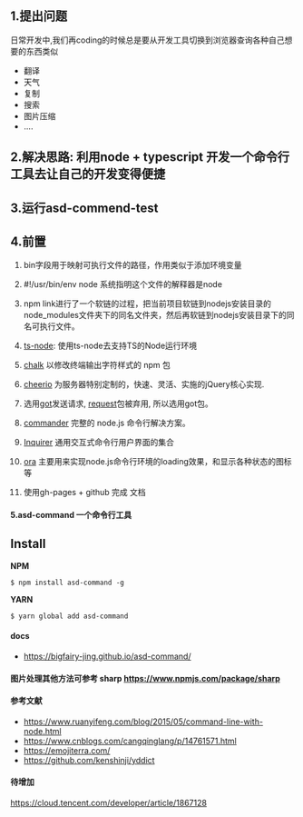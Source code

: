## 1.提出问题

日常开发中,我们再coding的时候总是要从开发工具切换到浏览器查询各种自己想要的东西类似
* 翻译
* 天气
* 复制
* 搜索
* 图片压缩
* ....

## 2.解决思路: 利用node + typescript 开发一个命令行工具去让自己的开发变得便捷

## 3.运行asd-commend-test

## 4.前置

1. bin字段用于映射可执行文件的路径，作用类似于添加环境变量

2. #!/usr/bin/env node 系统指明这个文件的解释器是node

3. npm link进行了一个软链的过程，把当前项目软链到nodejs安装目录的node_modules文件夹下的同名文件夹，然后再软链到nodejs安装目录下的同名可执行文件。

4. [ts-node](https://www.npmjs.com/package/ts-node): 使用ts-node去支持TS的Node运行环境

5. [chalk](https://www.npmjs.com/package/chalk)  以修改终端输出字符样式的 npm 包

6. [cheerio](https://cheerio.js.org/) 为服务器特别定制的，快速、灵活、实施的jQuery核心实现.

7. 选用[got](https://www.npmjs.com/package/got)发送请求, [request](https://www.npmjs.com/package/request)包被弃用, 所以选用got包。

8. [commander](https://github.com/tj/commander.js/blob/HEAD/Readme_zh-CN.md) 完整的 node.js 命令行解决方案。

9. [Inquirer](https://github.com/SBoudrias/Inquirer.js#readme) 通用交互式命令行用户界面的集合

10. [ora](https://www.npmjs.com/package/ora) 主要用来实现node.js命令行环境的loading效果，和显示各种状态的图标等

11. 使用gh-pages + github 完成 文档

#### 5.asd-command 一个命令行工具

## Install

__NPM__

```shell
$ npm install asd-command -g
```

__YARN__

```shell
$ yarn global add asd-command
```

#### docs 
* https://bigfairy-jing.github.io/asd-command/



#### 图片处理其他方法可参考 sharp https://www.npmjs.com/package/sharp 

#### 参考文献
* https://www.ruanyifeng.com/blog/2015/05/command-line-with-node.html
* https://www.cnblogs.com/cangqinglang/p/14761571.html
* https://emojiterra.com/
* https://github.com/kenshinji/yddict

#### 待增加
https://cloud.tencent.com/developer/article/1867128